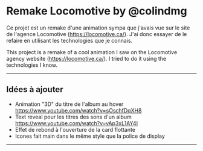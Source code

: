 # Remake Locomotive by @colindmg

Ce projet est un remake d'une animation sympa que j'avais vue sur le site de l'agence Locomotive (https://locomotive.ca/). J'ai donc essayer de le refaire en utilisant les technologies que je connais.

This project is a remake of a cool animation I saw on the Locomotive agency website (https://locomotive.ca/). I tried to do it using the technologies I know.

---

## Idées à ajouter

- Animation "3D" du titre de l'album au hover https://www.youtube.com/watch?v=sOschfDqXH8
- Text reveal pour les titres des sons d'un album https://www.youtube.com/watch?v=vAp3xL1AY4I
- Effet de rebond à l'ouverture de la card flottante
- Icones fait main dans le même style que la police de display

---
